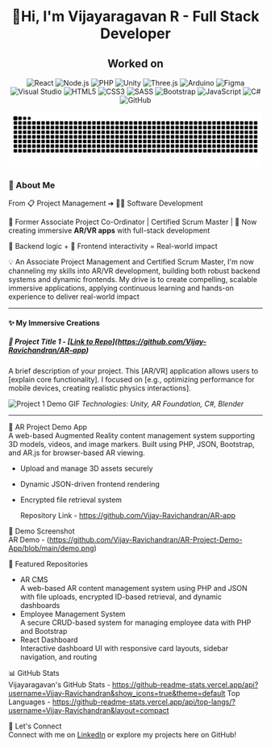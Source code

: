 <h1 align="center">🚀Hi, I'm Vijayaragavan R - Full Stack Developer </h1>
<h2 align="center"> Worked on </h2>
<p align="center">
  <img src="https://cdn.jsdelivr.net/gh/devicons/devicon/icons/react/react-original-wordmark.svg" width="50" height="50" alt="React"/>
  <img src="https://cdn.jsdelivr.net/gh/devicons/devicon/icons/nodejs/nodejs-original-wordmark.svg" width="50" height="50" alt="Node.js"/>
  <img src="https://cdn.jsdelivr.net/gh/devicons/devicon/icons/php/php-original.svg" width="50" height="50" alt="PHP"/>
  <img src="https://cdn.jsdelivr.net/gh/devicons/devicon/icons/unity/unity-original-wordmark.svg" width="50" height="50" alt="Unity"/>
  <img src="https://cdn.jsdelivr.net/gh/devicons/devicon/icons/threejs/threejs-original-wordmark.svg" width="50" height="50" alt="Three.js"/>
  <img src="https://cdn.jsdelivr.net/gh/devicons/devicon/icons/arduino/arduino-original-wordmark.svg" width="50" height="50" alt="Arduino"/>
  <img src="https://cdn.jsdelivr.net/gh/devicons/devicon/icons/figma/figma-original.svg" width="50" height="50" alt="Figma"/>
  <img src="https://cdn.jsdelivr.net/gh/devicons/devicon/icons/visualstudio/visualstudio-plain.svg" width="50" height="50" alt="Visual Studio"/>
  <img src="https://cdn.jsdelivr.net/gh/devicons/devicon/icons/html5/html5-original-wordmark.svg" width="50" height="50" alt="HTML5"/>
  <img src="https://cdn.jsdelivr.net/gh/devicons/devicon/icons/css3/css3-original-wordmark.svg" width="50" height="50" alt="CSS3"/>
  <img src="https://cdn.jsdelivr.net/gh/devicons/devicon/icons/sass/sass-original.svg" width="50" height="50" alt="SASS"/>
  <img src="https://cdn.jsdelivr.net/gh/devicons/devicon/icons/bootstrap/bootstrap-original-wordmark.svg" width="50" height="50" alt="Bootstrap"/>
  <img src="https://cdn.jsdelivr.net/gh/devicons/devicon/icons/javascript/javascript-original.svg" width="50" height="50" alt="JavaScript"/>
  <img src="https://cdn.jsdelivr.net/gh/devicons/devicon/icons/csharp/csharp-original.svg" width="50" height="50" alt="C#"/>
  <img src="https://cdn.jsdelivr.net/gh/devicons/devicon/icons/github/github-original.svg" width="50" height="50" alt="GitHub"/>
</p>


![GitHub Snake](https://raw.githubusercontent.com/Vijay-Ravichandran/Vijay-Ravichandran/output/github-contribution-grid-snake.svg)

### 🧠 About Me  
From 📋 Project Management ➜ 👨‍💻 Software Development 

💼 Former Associate Project Co-Ordinator | Certified Scrum Master |
🚀 Now creating immersive **AR/VR apps** with full-stack development  

🔧 Backend logic + 🎨 Frontend interactivity = Real-world impact
 

💡 An Associate Project Management and Certified Scrum Master, I'm now channeling my skills into AR/VR development, building both robust backend systems and dynamic frontends. My drive is to create compelling, scalable immersive applications, applying continuous learning and hands-on experience to deliver real-world impact

---

#### ✨ My Immersive Creations

##### 🌌 Project Title 1 - [[Link to Repo](https://github.com/Vijay-Ravichandran/Project1)](https://github.com/Vijay-Ravichandran/AR-app)
A brief description of your project. This [AR/VR] application allows users to [explain core functionality]. I focused on [e.g., optimizing performance for mobile devices, creating realistic physics interactions].

![Project 1 Demo GIF](https://raw.githubusercontent.com/Vijay-Ravichandran/Project1/main/assets/project1_demo.gif)
_Technologies: Unity, AR Foundation, C#, Blender_

---


📱 AR Project Demo App  
A web-based Augmented Reality content management system supporting 3D models, videos, and image markers. Built using PHP, JSON, Bootstrap, and AR.js for browser-based AR viewing.

- Upload and manage 3D assets securely
- Dynamic JSON-driven frontend rendering
- Encrypted file retrieval system

  Repository Link - https://github.com/Vijay-Ravichandran/AR-app

📸 Demo Screenshot  
AR Demo - (https://github.com/Vijay-Ravichandran/AR-Project-Demo-App/blob/main/demo.png)

📂 Featured Repositories  
- AR CMS  
  A web-based AR content management system using PHP and JSON with file uploads, encrypted ID-based retrieval, and dynamic dashboards  
- Employee Management System  
  A secure CRUD-based system for managing employee data with PHP and Bootstrap  
- React Dashboard  
  Interactive dashboard UI with responsive card layouts, sidebar navigation, and routing  

📊 GitHub Stats  
Vijayaragavan's GitHub Stats - https://github-readme-stats.vercel.app/api?username=Vijay-Ravichandran&show_icons=true&theme=default
Top Languages - https://github-readme-stats.vercel.app/api/top-langs/?username=Vijay-Ravichandran&layout=compact

🤝 Let's Connect  
Connect with me on [LinkedIn](https://www.linkedin.com/in/vijayaragavanr2) or explore my projects here on GitHub!
